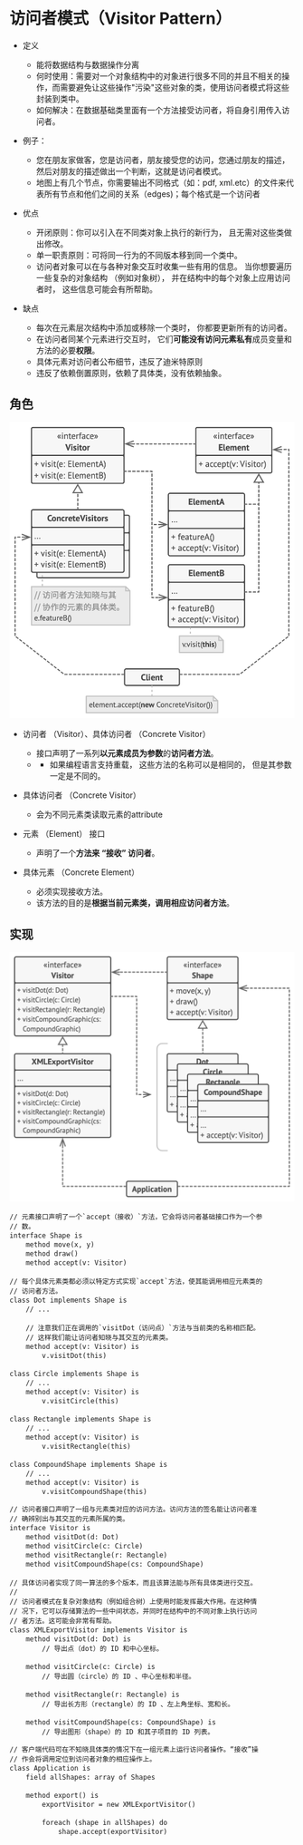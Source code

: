 # 访问者模式（Visitor Pattern）

- 定义
  - 能将数据结构与数据操作分离
  - 何时使用：需要对一个对象结构中的对象进行很多不同的并且不相关的操作，而需要避免让这些操作"污染"这些对象的类，使用访问者模式将这些封装到类中。
  - 如何解决：在数据基础类里面有一个方法接受访问者，将自身引用传入访问者。

- 例子：
  - 您在朋友家做客，您是访问者，朋友接受您的访问，您通过朋友的描述，然后对朋友的描述做出一个判断，这就是访问者模式。
  - 地图上有几个节点，你需要输出不同格式（如：pdf, xml.etc）的文件来代表所有节点和他们之间的关系（edges)；每个格式是一个访问者

- 优点
  - 开闭原则：你可以引入在不同类对象上执行的新行为， 且无需对这些类做出修改。
  - 单一职责原则：可将同一行为的不同版本移到同一个类中。
  - 访问者对象可以在与各种对象交互时收集一些有用的信息。 当你想要遍历一些复杂的对象结构 （例如对象树）， 并在结构中的每个对象上应用访问者时， 这些信息可能会有所帮助。

- 缺点
  - 每次在元素层次结构中添加或移除一个类时， 你都要更新所有的访问者。
  - 在访问者同某个元素进行交互时， 它们**可能没有访问元素私有**成员变量和方法的必要**权限**。
  - 具体元素对访问者公布细节，违反了迪米特原则
  - 违反了依赖倒置原则，依赖了具体类，没有依赖抽象。

## 角色

<img src='./img/visitor_pattern_1.png'/>

- 访问者 （Visitor）、具体访问者 （Concrete Visitor） 
  - 接口声明了一系列**以元素成员为参数**的**访问者方法**。
  - 
    - 如果编程语言支持重载， 这些方法的名称可以是相同的， 但是其参数一定是不同的。

- 具体访问者 （Concrete Visitor） 
  - 会为不同元素类读取元素的attribute

- 元素 （Element） 接口
  - 声明了一个**方法来 “接收” 访问者**。 

- 具体元素 （Concrete Element） 
  - 必须实现接收方法。 
  - 该方法的目的是**根据当前元素类，调用相应访问者方法**。 


## 实现

<img src="./img/visitor_pattern_2.png"/>

```
// 元素接口声明了一个`accept（接收）`方法，它会将访问者基础接口作为一个参
// 数。
interface Shape is
    method move(x, y)
    method draw()
    method accept(v: Visitor)

// 每个具体元素类都必须以特定方式实现`accept`方法，使其能调用相应元素类的
// 访问者方法。
class Dot implements Shape is
    // ...

    // 注意我们正在调用的`visitDot（访问点）`方法与当前类的名称相匹配。
    // 这样我们能让访问者知晓与其交互的元素类。
    method accept(v: Visitor) is
        v.visitDot(this)

class Circle implements Shape is
    // ...
    method accept(v: Visitor) is
        v.visitCircle(this)

class Rectangle implements Shape is
    // ...
    method accept(v: Visitor) is
        v.visitRectangle(this)

class CompoundShape implements Shape is
    // ...
    method accept(v: Visitor) is
        v.visitCompoundShape(this)
```

```
// 访问者接口声明了一组与元素类对应的访问方法。访问方法的签名能让访问者准
// 确辨别出与其交互的元素所属的类。
interface Visitor is
    method visitDot(d: Dot)
    method visitCircle(c: Circle)
    method visitRectangle(r: Rectangle)
    method visitCompoundShape(cs: CompoundShape)

// 具体访问者实现了同一算法的多个版本，而且该算法能与所有具体类进行交互。
//
// 访问者模式在复杂对象结构（例如组合树）上使用时能发挥最大作用。在这种情
// 况下，它可以存储算法的一些中间状态，并同时在结构中的不同对象上执行访问
// 者方法。这可能会非常有帮助。
class XMLExportVisitor implements Visitor is
    method visitDot(d: Dot) is
        // 导出点（dot）的 ID 和中心坐标。

    method visitCircle(c: Circle) is
        // 导出圆（circle）的 ID 、中心坐标和半径。

    method visitRectangle(r: Rectangle) is
        // 导出长方形（rectangle）的 ID 、左上角坐标、宽和长。

    method visitCompoundShape(cs: CompoundShape) is
        // 导出图形（shape）的 ID 和其子项目的 ID 列表。
```

```
// 客户端代码可在不知晓具体类的情况下在一组元素上运行访问者操作。“接收”操
// 作会将调用定位到访问者对象的相应操作上。
class Application is
    field allShapes: array of Shapes

    method export() is
        exportVisitor = new XMLExportVisitor()

        foreach (shape in allShapes) do
            shape.accept(exportVisitor)
```

